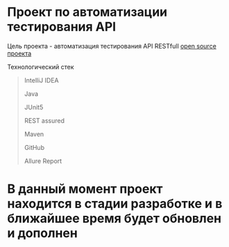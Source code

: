 #  Проект по автоматизации тестирования API

Цель проекта - автоматизация тестирования API RESTfull [open source проекта](https://github.com/osopromadze/Spring-Boot-Blog-REST-API)

Технологический стек

> IntelliJ IDEA 
> 
> Java
> 
> JUnit5
> 
> REST assured
>
> Maven
> 
> GitHub
>
> Allure Report

# В данный момент проект находится в стадии разработке и в ближайшее время будет обновлен и дополнен 

